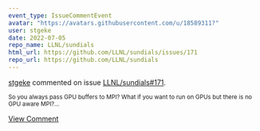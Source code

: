 ```yaml
---
event_type: IssueCommentEvent
avatar: "https://avatars.githubusercontent.com/u/18589311?"
user: stgeke
date: 2022-07-05
repo_name: LLNL/sundials
html_url: https://github.com/LLNL/sundials/issues/171
repo_url: https://github.com/LLNL/sundials
---
```


<a href='https://github.com/stgeke' target='_blank'>stgeke</a> commented on issue <a href='https://github.com/LLNL/sundials/issues/171' target='_blank'>LLNL/sundials#171</a>.

<small>So you always pass GPU buffers to MPI? What if you want to run on GPUs but there is no GPU aware MPI?...</small>

<a href='https://github.com/LLNL/sundials/issues/171' target='_blank'>View Comment</a>